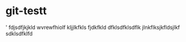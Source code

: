 # git-testt
'
fdjsdfjkjkld
wvrewfhiolf
kljjlkfkls
fjdkfkld
dfklsdfklsdflk
jlnkflksjkfldsjlkf
sdklsdfklfd
